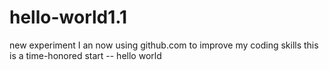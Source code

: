 # hello-world1.1
new experiment
I an now using github.com to improve my coding skills
this is a time-honored start -- hello world
